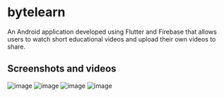 # bytelearn

An Android application developed using Flutter and Firebase that allows users to watch short educational videos and upload their own videos to share.
## Screenshots and videos
![image](https://github.com/Sudip200/bytelearn/assets/98449874/6678acbf-10d0-4e14-ab52-bc1e83c02e16)
![image](https://github.com/Sudip200/bytelearn/assets/98449874/d77a9d7b-1f8e-4e7d-b7c3-85b41c6fd187)
![image](https://github.com/Sudip200/bytelearn/assets/98449874/a2d4a5ce-4958-43cf-a753-c2caf93b9717)
![image](https://github.com/Sudip200/bytelearn/assets/98449874/c30cfd9b-8938-4458-8de4-56b92625b345)



